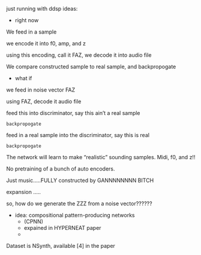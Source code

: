 just running with ddsp ideas:


- right now

We feed in a sample

we encode it into  f0, amp, and z

using this encoding, call it FAZ, we decode it into audio file

We compare constructed sample to real sample, and backpropogate


- what if


we feed in noise vector FAZ

using FAZ, decode it audio file

feed this into discriminator, say this ain’t a real sample

	backpropogate

feed in a real sample into the discriminator, say this is real

	backpropogate


The network will learn to make “realistic” sounding samples. Midi, f0, and z!!

No pretraining of a bunch of auto encoders.

Just music…..FULLY constructed by GANNNNNNNN BITCH




expansion …..

so, how do we generate the ZZZ from a noise vector??????

- idea: compositional pattern-producing networks
    - (CPNN)
    - expained in HYPERNEAT paper
    -



Dataset is NSynth, available [4] in the paper
